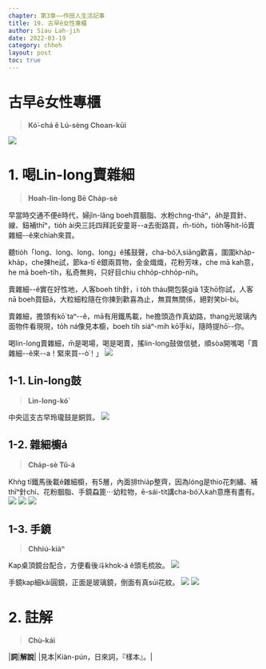 ```yaml
---
chapter: 第3章——作田人生活記事
title: 19. 古早ê女性專櫃
author: Siau Lah-jih
date: 2022-03-19
category: chheh
layout: post
toc: true
---
```


# 古早ê女性專櫃
> **Kó͘-chá ê Lú-sèng Choan-kūi**

![](../too5/17/17-17-9賣雜細.jpg)

# 1. 喝Lin-long賣雜細
> **Hoah-lin-long Bē Cha̍p-sè**

早當時交通不便ê時代，婦jîn-lâng boeh買胭脂、水粉chng-thāⁿ，a̍h是買針、線、鈕補thīⁿ，tio̍h ài央三託四拜託安童哥--a去街路買，m̄-tio̍h，tio̍h等hit-lō賣雜細--ê來chiah來買。

聽tio̍h「long、long、long、long」ê搖鼓聲，cha-bó͘人siāng歡喜，圍圍kha̍p-kha̍p，che揀he試，節ka-tī ê銀兩買物，金金熾熾，花粉芳味，che mā kah意，he mā boeh-ti̍h，私奇無夠，只好目chiu chho̍p-chho̍p-nih。

賣雜細--ê實在好性地，人客boeh ti̍h針，i to̍h tháu開包裝giâ 1支hō͘你試，人客nā boeh買鈕á，大粒細粒隨在你揀到歡喜為止，無買無關係，絕對笑bi-bi。

賣雜細，擔頭有kō͘ taⁿ--ê，mā有用鐵馬載，he擔頭造作真幼路，thang光玻璃內面物件看現現，to̍h ná像見本櫥，boeh ti̍h siáⁿ-mih kō͘手kí，隨時提hō͘--你。

喝lin-long賣雜細，m̄是喝場，喝是喝賣，搖lin-long鼓做信號，順sòa開嘴喝「賣雜細--ê來--a！緊來買--ò͘！」
![](../too5/17/17-17-1賣雜細.jpg)


## 1-1. Lin-long鼓
> **Lin-long-kó͘**

中央這支古早玲瓏鼓是銅質。
![](../too5/17/17-17-5賣雜細.jpg)

## 1-2. 雜細櫥á
> **Cha̍p-sè Tû-á**

Khǹg tī鐵馬後載ê雜細櫥，有5層，內面排thia̍p整齊，因為lóng是thio花刺繡、補thīⁿ針chí、花粉胭脂、手鏡蝨篦⋯幼粒物，ē-sái-tit講cha-bó͘人kah意應有盡有。
![](../too5/17/17-17-2賣雜細.jpg)
![](../too5/17/17-17-3賣雜細.jpg)
![](../too5/17/17-17-4賣雜細.jpg)

## 1-3. 手鏡
> **Chhiú-kiàⁿ**

Kap桌頂鏡台配合，方便看後斗khok-á ê頭毛梳妝。
![](../too5/17/17-17-6賣雜細.jpg)

手鏡kap細kâi圓鏡，正面是玻璃鏡，倒面有真súi花紋。
![](../too5/17/17-17-7賣雜細.jpg)
![](../too5/17/17-17-8賣雜細.jpg)



# 2. 註解
> **Chù-kái**

|**詞**|**解說**|
|見本|Kiàn-pún，日來詞，『樣本』。|